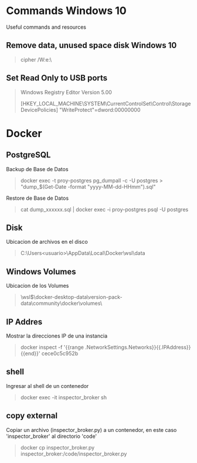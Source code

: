 # Commands Windows 10
Useful commands and resources
## Remove data, unused space disk Windows 10
>cipher /W:e:\
## Set Read Only to USB ports
>Windows Registry Editor Version 5.00
>
>[HKEY_LOCAL_MACHINE\SYSTEM\CurrentControlSet\Control\StorageDevicePolicies]
>"WriteProtect"=dword:00000000

# Docker
## PostgreSQL
Backup de Base de Datos
>docker exec -t proy-postgres pg_dumpall -c -U postgres > "dump_$(Get-Date -format "yyyy-MM-dd-HHmm").sql"

Restore de Base de Datos
>cat dump_xxxxxx.sql | docker exec -i proy-postgres psql -U postgres
## Disk
Ubicacion de archivos en el disco
>C:\Users\<usuario>\AppData\Local\Docker\wsl\data
## Windows Volumes
Ubicacion de los Volumes
>\\wsl$\docker-desktop-data\version-pack-data\community\docker\volumes\
## IP Addres
Mostrar la direcciones IP de una instancia
>docker inspect -f '{{range .NetworkSettings.Networks}}{{.IPAddress}}{{end}}' cece0c5c952b
## shell
Ingresar al shell de un contenedor
>docker exec -it inspector_broker sh
## copy external
Copiar un archivo (inspector_broker.py) a un contenedor, en este caso 'inspector_broker' al directorio 'code'
>docker cp inspector_broker.py inspector_broker:/code/inspector_broker.py
